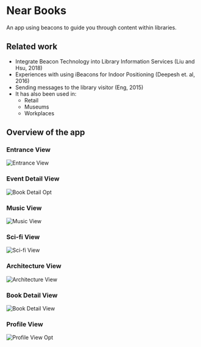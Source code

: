 # Near Books
An app using beacons to guide you through content within libraries.

## Related work
* Integrate Beacon Technology into Library Information Services (Liu and Hsu, 2018)
* Experiences with using iBeacons for Indoor Positioning (Deepesh et. al, 2016)
* Sending messages to the library visitor (Eng, 2015)
* It has also been used in:
  - Retail
  - Museums
  - Workplaces



## Overview of the app

### Entrance View
![Entrance View](https://user-images.githubusercontent.com/7567156/67620831-77380700-f80b-11e9-9411-e4e46c29112b.png)

### Event Detail View
![Book Detail Opt](https://user-images.githubusercontent.com/7567156/67620836-77d09d80-f80b-11e9-9cf0-7a67087676c6.png)

### Music View
![Music View](https://user-images.githubusercontent.com/7567156/67620832-77380700-f80b-11e9-9cf2-50437c8031a2.png)

### Sci-fi View
![Sci-fi View](https://user-images.githubusercontent.com/7567156/67620834-77d09d80-f80b-11e9-880b-396ed054c9ba.png)

### Architecture View
![Architecture View](https://user-images.githubusercontent.com/7567156/67620835-77d09d80-f80b-11e9-9153-f5ab4684e7e0.png)

### Book Detail View
![Book Detail View](https://user-images.githubusercontent.com/7567156/67620830-77380700-f80b-11e9-98a7-40624b656954.png)

### Profile View
![Profile View Opt](https://user-images.githubusercontent.com/7567156/67620833-77380700-f80b-11e9-8144-17a177e78425.png)
